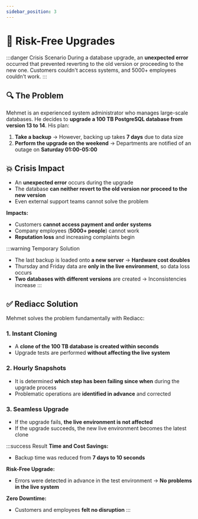 ```yaml
---
sidebar_position: 3
---
```


# 🔄 Risk-Free Upgrades

:::danger Crisis Scenario
During a database upgrade, an **unexpected error** occurred that prevented reverting to the old version or proceeding to the new one. Customers couldn't access systems, and 5000+ employees couldn't work.
:::

## 🔍 The Problem

Mehmet is an experienced system administrator who manages large-scale databases. He decides to **upgrade a 100 TB PostgreSQL database from version 13 to 14**. His plan:

1. **Take a backup** → However, backing up takes **7 days** due to data size
2. **Perform the upgrade on the weekend** → Departments are notified of an outage on **Saturday 01:00-05:00**

## 💥 Crisis Impact

* An **unexpected error** occurs during the upgrade
* The database **can neither revert to the old version nor proceed to the new version**
* Even external support teams cannot solve the problem

**Impacts:**
* Customers **cannot access payment and order systems**
* Company employees (**5000+ people**) cannot work
* **Reputation loss** and increasing complaints begin

:::warning Temporary Solution
* The last backup is loaded onto **a new server** → **Hardware cost doubles**
* Thursday and Friday data are **only in the live environment**, so data loss occurs
* **Two databases with different versions** are created → Inconsistencies increase
:::

## ✅ Rediacc Solution

Mehmet solves the problem fundamentally with Rediacc:

### 1. **Instant Cloning**
* A **clone of the 100 TB database is created within seconds**
* Upgrade tests are performed **without affecting the live system**

### 2. **Hourly Snapshots**
* It is determined **which step has been failing since when** during the upgrade process
* Problematic operations are **identified in advance** and corrected

### 3. **Seamless Upgrade**
* If the upgrade fails, **the live environment is not affected**
* If the upgrade succeeds, the new live environment becomes the latest clone

:::success Result
**Time and Cost Savings:**
* Backup time was reduced from **7 days to 10 seconds**

**Risk-Free Upgrade:**
* Errors were detected in advance in the test environment → **No problems in the live system**

**Zero Downtime:**
* Customers and employees **felt no disruption**
:::